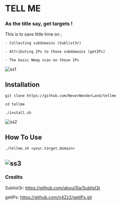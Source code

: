 # TELL ME
### As the title say, get targets !

This is to save little time on ;

    - Collecting subdomains (Sublist3r)
    
    - Attributing IPs to those subdomains (getIPs) 

    - The basic Nmap scan on those IPs 

![ss1](https://user-images.githubusercontent.com/64184513/175052371-514f91e2-8821-4f9b-b2df-f1a541780530.jpg)

## Installation

    git clone https://github.com/NeverWonderLand/tellme

    cd tellme

    ./install.sh
    
![ss2](https://user-images.githubusercontent.com/64184513/175052794-be3f76e6-3d5c-411f-b264-223d915b3d34.jpg)

## How To Use

    ./tellme.sh <your.target.domain>

![ss3](https://user-images.githubusercontent.com/64184513/175052801-ce2a65fb-a7e6-4ee3-acdf-d5011890a0a3.jpg)
-----------------------------------------------------------------
### Credits
Sublist3r: https://github.com/aboul3la/Sublist3r

getIPs: https://github.com/n4Zz2/getIPs.git
